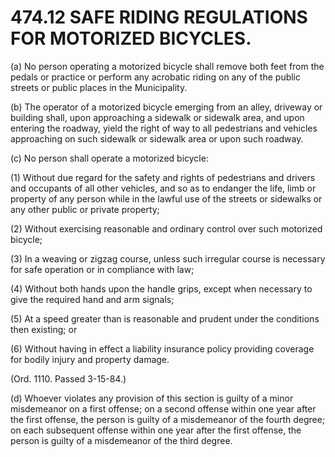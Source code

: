 474.12 SAFE RIDING REGULATIONS FOR MOTORIZED BICYCLES.
======================================================

​(a) No person operating a motorized bicycle shall remove both feet from
the pedals or practice or perform any acrobatic riding on any of the
public streets or public places in the Municipality.

​(b) The operator of a motorized bicycle emerging from an alley,
driveway or building shall, upon approaching a sidewalk or sidewalk
area, and upon entering the roadway, yield the right of way to all
pedestrians and vehicles approaching on such sidewalk or sidewalk area
or upon such roadway.

​(c) No person shall operate a motorized bicycle:

​(1) Without due regard for the safety and rights of pedestrians and
drivers and occupants of all other vehicles, and so as to endanger the
life, limb or property of any person while in the lawful use of the
streets or sidewalks or any other public or private property;

​(2) Without exercising reasonable and ordinary control over such
motorized bicycle;

​(3) In a weaving or zigzag course, unless such irregular course is
necessary for safe operation or in compliance with law;

​(4) Without both hands upon the handle grips, except when necessary to
give the required hand and arm signals;

​(5) At a speed greater than is reasonable and prudent under the
conditions then existing; or

​(6) Without having in effect a liability insurance policy providing
coverage for bodily injury and property damage.

(Ord. 1110. Passed 3-15-84.)

​(d) Whoever violates any provision of this section is guilty of a minor
misdemeanor on a first offense; on a second offense within one year
after the first offense, the person is guilty of a misdemeanor of the
fourth degree; on each subsequent offense within one year after the
first offense, the person is guilty of a misdemeanor of the third
degree.
